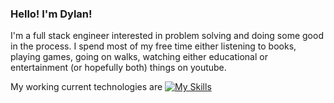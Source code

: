 ### Hello! I'm Dylan!

 I'm a full stack engineer interested in problem solving and doing some good in the process.
 I spend most of my free time either listening to books, playing games, going on walks, watching either educational or entertainment (or hopefully both) things on youtube.
 
 My working current technologies are 
 [![My Skills](https://skillicons.dev/icons?i=js,py,react,redux,html,css,express,flask,github,postgres,sequelize)](https://skillicons.dev)


<!--
**DylanJG01/DylanJG01** is a ✨ _special_ ✨ repository because its `README.md` (this file) appears on your GitHub profile.

Here are some ideas to get you started:

- 🔭 I’m currently working on ...
- 🌱 I’m currently learning ...
- 👯 I’m looking to collaborate on ...
- 🤔 I’m looking for help with ...
- 💬 Ask me about ...
- 📫 How to reach me: ...
- 😄 Pronouns: ...
- ⚡ Fun fact: ... 
-->

